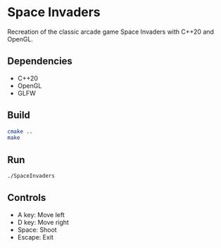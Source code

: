 # Space Invaders

Recreation of the classic arcade game Space Invaders with C++20 and OpenGL.

## Dependencies

- C++20
- OpenGL
- GLFW

## Build

```bash
cmake ..
make
```

## Run

```bash
./SpaceInvaders
```

## Controls

- A key: Move left
- D key: Move right
- Space: Shoot
- Escape: Exit
